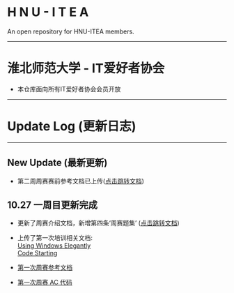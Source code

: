 # H N U - I T E A
  An open repository for HNU-ITEA members.

---

# 淮北师范大学 - IT爱好者协会  
- 本仓库面向所有IT爱好者协会会员开放

--- 

# Update Log (更新日志)

---

## New Update (最新更新)
- 第二周周赛赛前参考文档已上传([点击跳转文档][2ndPreview])

## 10.27 一周目更新完成

- 更新了周赛介绍文档，新增第四条‘周赛题集’ ([点击跳转文档][IntroWPC])
  
- 上传了第一次培训相关文档:  
  [Using Windows Elegantly][UWE]  
  [Code Starting][CodeS]

- [第一次周赛参考文档][1stPreview]
  
- [第一次周赛 AC 代码][1stACcode]





[2ndPreview]: https://github.com/Class-17/HNU-ITEA/blob/master/WPC/2nd-Halloween/Preview.md


[IntroWPC]: https://github.com/Class-17/HNU-ITEA/blob/master/Introduction%20to%20WPC.md

[UWE]: https://github.com/Class-17/HNU-ITEA/blob/master/WPC/1st-Frost%20Descent/Training/Using%20Windows%20Elegantly.md

[CodeS]: https://github.com/Class-17/HNU-ITEA/blob/master/WPC/1st-Frost%20Descent/Training/Code%20Starting.md

[1stPreview]: https://github.com/Class-17/HNU-ITEA/blob/master/WPC/1st-Frost%20Descent/Preview.md

[1stACcode]: https://github.com/Class-17/HNU-ITEA/tree/master/WPC/1st-Frost%20Descent/AC-Code